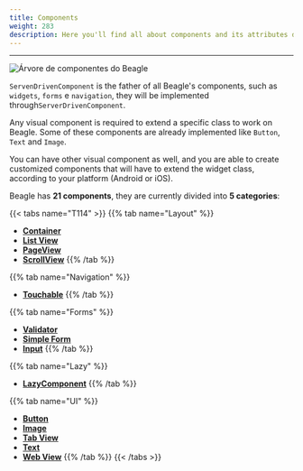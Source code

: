 ```yaml
---
title: Components
weight: 283
description: Here you'll find all about components and its attributes details.
---
```


---

![&#xC1;rvore de componentes do Beagle](/docs-beagle/components-01-beagle.png)

`ServenDrivenComponent`  is the father of all Beagle's components, such as `widgets`, `forms` e `navigation`, they will be implemented through`ServerDrivenComponent`.

Any visual component is required to extend a specific class to work on Beagle. Some of these components are already implemented like `Button`, `Text` and `Image`.

You can have other visual component as well, and you are able to create customized components that will have to extend the widget class, according to your platform \(Android or iOS\). 

Beagle has **21 components**, they are currently divided into **5 categories**:

{{< tabs name="T114" >}}
{{% tab name="Layout" %}}
* [**Container**](https://docs.usebeagle.io/api/componentes/layout/container)
* [**List View**](https://docs.usebeagle.io/api/componentes/layout/listview)
* [**PageView**](https://docs.usebeagle.io/api/componentes/layout/pageview)
* [**ScrollView**](https://docs.usebeagle.io/api/componentes/layout/scrollview)
{{% /tab %}}

{{% tab name="Navigation" %}}
* [**Touchable**](https://docs.usebeagle.io/v/v1.0-en/api/components/navigation-1#touchable)
{{% /tab %}}

{{% tab name="Forms" %}}
* [**Validator**](form/validator)
* [**Simple Form**](form/simple-form)
* [**Input**](ui/textinput)
{{% /tab %}}

{{% tab name="Lazy" %}}
* [**LazyComponent**](https://docs.usebeagle.io/api/componentes/lazy)
{{% /tab %}}

{{% tab name="UI" %}}
* [**Button**](https://docs.usebeagle.io/api/componentes/ui/button)
* [**Image**](https://docs.usebeagle.io/api/componentes/ui/image)
* [**Tab View**](https://docs.usebeagle.io/api/componentes/ui/tabview)
* [**Text**](https://docs.usebeagle.io/api/componentes/ui/text)
* [**Web View**](https://docs.usebeagle.io/api/componentes/ui/webview)
{{% /tab %}}
{{< /tabs >}}
